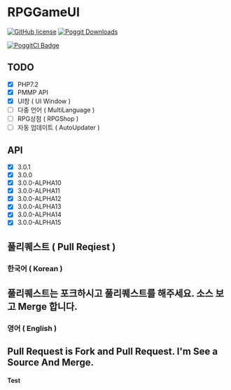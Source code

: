# RPGGameUI

[![GitHub license](https://img.shields.io/badge/license-GPL-blue.svg)](https://github.com/PMMPUI-Plugins/RPGGameUI/blob/master/LICENSE)
[![Poggit Downloads](https://poggit.pmmp.io/shield.dl.total/RPGGameUI)](https://poggit.pmmp.io/p/RPGGameUI)

[![PoggitCI Badge](https://poggit.pmmp.io/ci.badge/PMMPUI-Plugins/RPGGameUI/RPGGameUI)](https://poggit.pmmp.io/ci/PMMPUI-Plugins/RPGGameUI/RPGGameUI)

## TODO
 - [x] PHP7.2
 - [x] PMMP API
 - [x] UI창 ( UI Window )
 - [ ] 다중 언어 ( MultiLanguage )
 - [ ] RPG상점 ( RPGShop )
 - [ ] 자동 업데이트 ( AutoUpdater )
 
## API
- [x] 3.0.1
- [x] 3.0.0
- [x] 3.0.0-ALPHA10
- [x] 3.0.0-ALPHA11
- [x] 3.0.0-ALPHA12
- [x] 3.0.0-ALPHA13
- [x] 3.0.0-ALPHA14
- [x] 3.0.0-ALPHA15

## 풀리퀘스트 ( Pull Reqiest )

### 한국어 ( Korean )
## 풀리퀘스트는 포크하시고 풀리퀘스트를 해주세요. 소스 보고 Merge 합니다.

### 영어 ( English )
## Pull Request is Fork and Pull Request. I'm See a Source And Merge.






#### Test
